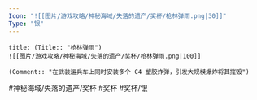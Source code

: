 ```yaml
---
Icon: "![[图片/游戏攻略/神秘海域/失落的遗产/奖杯/枪林弹雨.png|30]]"
Type: "银"
---
```

```ad-common-silver-trophy
title: (Title:: "枪林弹雨")
![[图片/游戏攻略/神秘海域/失落的遗产/奖杯/枪林弹雨.png|100]]

(Comment:: "在武装运兵车上同时安装多个 C4 塑胶炸弹，引发大规模爆炸将其摧毁")
```

#神秘海域/失落的遗产/奖杯 #奖杯 #奖杯/银
